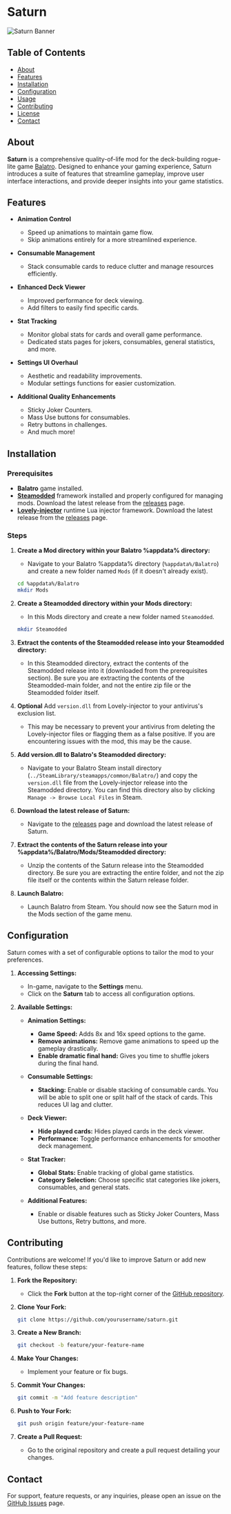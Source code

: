 # Saturn

![Saturn Banner](https://example.com/banner.png) <!-- Replace with actual banner image URL -->

## Table of Contents

- [About](#about)
- [Features](#features)
- [Installation](#installation)
- [Configuration](#configuration)
- [Usage](#usage)
- [Contributing](#contributing)
- [License](#license)
- [Contact](#contact)

## About

**Saturn** is a comprehensive quality-of-life mod for the deck-building rogue-lite game [Balatro](https://example.com/balatro). Designed to enhance your gaming experience, Saturn introduces a suite of features that streamline gameplay, improve user interface interactions, and provide deeper insights into your game statistics.

## Features

- **Animation Control**
  - Speed up animations to maintain game flow.
  - Skip animations entirely for a more streamlined experience.
  
- **Consumable Management**
  - Stack consumable cards to reduce clutter and manage resources efficiently.
  
- **Enhanced Deck Viewer**
  - Improved performance for deck viewing.
  - Add filters to easily find specific cards.
  
- **Stat Tracking**
  - Monitor global stats for cards and overall game performance.
  - Dedicated stats pages for jokers, consumables, general statistics, and more.
  
- **Settings UI Overhaul**
  - Aesthetic and readability improvements.
  - Modular settings functions for easier customization.
  
- **Additional Quality Enhancements**
  - Sticky Joker Counters.
  - Mass Use buttons for consumables.
  - Retry buttons in challenges.
  - And much more!

## Installation

### Prerequisites

- **Balatro** game installed.
- [**Steamodded**](https://github.com/Steamopollys/Steamodded/) framework installed and properly configured for managing mods. Download the latest release from the [releases](https://github.com/Steamopollys/Steamodded/releases) page.
- [**Lovely-injector**](https://github.com/ethangreen-dev/lovely-injector) runtime Lua injector framework. Download the latest release from the [releases](https://github.com/ethangreen-dev/lovely-injector/releases) page.

### Steps

1. **Create a Mod directory within your Balatro %appdata% directory:**
   - Navigate to your Balatro %appdata% directory (`%appdata%/Balatro`) and create a new folder named `Mods` (if it doesn't already exist).

   ```bash
   cd %appdata%/Balatro
   mkdir Mods
   ```

2. **Create a Steamodded directory within your Mods directory:**
   - In this Mods directory and create a new folder named `Steamodded`.
   
   ```bash
   mkdir Steamodded
   ```

3. **Extract the contents of the Steamodded release into your Steamodded directory:**
   - In this Steamodded directory, extract the contents of the Steamodded release into it (downloaded from the prerequisites section). Be sure you are extracting the contents of the Steamodded-main folder, and not the entire zip file or the Steamodded folder itself.

4. **Optional** Add `version.dll` from Lovely-injector to your antivirus's exclusion list.
   - This may be necessary to prevent your antivirus from deleting the Lovely-injector files or flagging them as a false positive. If you are encountering issues with the mod, this may be the cause.

5. **Add version.dll to Balatro's Steamodded directory:**
   - Navigate to your Balatro Steam install directory (`../SteamLibrary/steamapps/common/Balatro/`) and copy the `version.dll` file from the Lovely-injector release into the Steamodded directory. You can find this directory also by clicking `Manage -> Browse Local Files` in Steam.

6. **Download the latest release of Saturn:**
   - Navigate to the [releases](https://github.com/Steamopollys/Saturn/releases) page and download the latest release of Saturn.


7. **Extract the contents of the Saturn release into your %appdata%/Balatro/Mods/Steamodded directory:**
   - Unzip the contents of the Saturn release into the Steamodded directory. Be sure you are extracting the entire folder, and not the zip file itself or the contents within the Saturn release folder.

8. **Launch Balatro:**
   - Launch Balatro from Steam. You should now see the Saturn mod in the Mods section of the game menu.

## Configuration

Saturn comes with a set of configurable options to tailor the mod to your preferences.

1. **Accessing Settings:**
   - In-game, navigate to the **Settings** menu.
   - Click on the **Saturn** tab to access all configuration options.

2. **Available Settings:**

   - **Animation Settings:**
     - **Game Speed:** Adds 8x and 16x speed options to the game.
     - **Remove animations:** Remove game animations to speed up the gameplay drastically.
     - **Enable dramatic final hand:** Gives you time to shuffle jokers during the final hand.
     
   - **Consumable Settings:**
     - **Stacking:** Enable or disable stacking of consumable cards. You will be able to split one or split half of the stack of cards. This reduces UI lag and clutter.
     
   - **Deck Viewer:**
     - **Hide played cards:** Hides played cards in the deck viewer.
     - **Performance:** Toggle performance enhancements for smoother deck management.
     
   - **Stat Tracker:**
     - **Global Stats:** Enable tracking of global game statistics.
     - **Category Selection:** Choose specific stat categories like jokers, consumables, and general stats.
     
   - **Additional Features:**
     - Enable or disable features such as Sticky Joker Counters, Mass Use buttons, Retry buttons, and more.


## Contributing

Contributions are welcome! If you'd like to improve Saturn or add new features, follow these steps:

1. **Fork the Repository:**
   - Click the **Fork** button at the top-right corner of the [GitHub repository](https://github.com/yourusername/saturn).

2. **Clone Your Fork:**
   
   ```bash
   git clone https://github.com/yourusername/saturn.git
   ```

3. **Create a New Branch:**
   
   ```bash
   git checkout -b feature/your-feature-name
   ```

4. **Make Your Changes:**
   - Implement your feature or fix bugs.

5. **Commit Your Changes:**
   
   ```bash
   git commit -m "Add feature description"
   ```

6. **Push to Your Fork:**
   
   ```bash
   git push origin feature/your-feature-name
   ```

7. **Create a Pull Request:**
   - Go to the original repository and create a pull request detailing your changes.

## Contact

For support, feature requests, or any inquiries, please open an issue on the [GitHub Issues](https://github.com/yourusername/saturn/issues) page.